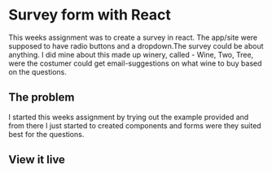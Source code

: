 # Survey form with React

This weeks assignment was to create a survey in react. The app/site were supposed to have radio buttons and a dropdown.The survey could be about anything. I did mine about this made up winery, called - Wine, Two, Tree, were the costumer could get email-suggestions on what wine to buy based on the questions.

## The problem

I started this weeks assignment by trying out the example provided and from there I just started to created components and forms were they suited best for the questions.

## View it live
